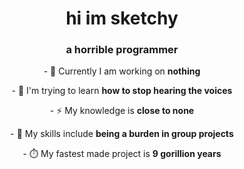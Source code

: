 <h1 align="center">hi im sketchy</h1>
<h3 align="center">a horrible programmer</h3>

<p align="center">- 💪 Currently I am working on <b> nothing</b>  </p>

<p align="center">- 💭 I'm trying to learn <b> how to stop hearing the voices </b> </p>

<p align="center">- ⚡️ My knowledge is <b>close to none</b> </p>

<p align="center">- 🧠 My skills include <b>being a burden in group projects</b> </p>

<p align="center">- ⏱️ My fastest made project is <b>9 gorillion years</b> </p>
